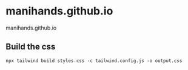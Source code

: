 # manihands.github.io
manihands.github.io

## Build the css
```
npx tailwind build styles.css -c tailwind.config.js -o output.css
```
